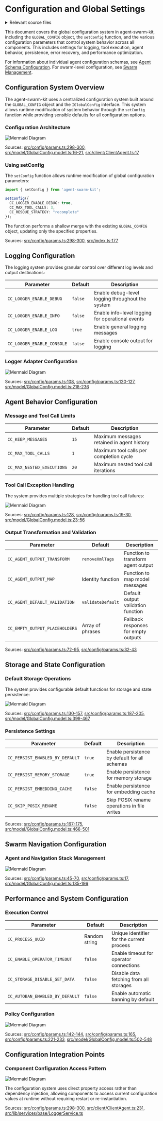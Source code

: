 # Configuration and Global Settings

<details>
<summary>Relevant source files</summary>

The following files were used as context for generating this wiki page:

- [docs/interfaces/IHistoryInstanceCallbacks.md](docs/interfaces/IHistoryInstanceCallbacks.md)
- [docs/internals.md](docs/internals.md)
- [package-lock.json](package-lock.json)
- [package.json](package.json)
- [scripts/dts-docs.cjs](scripts/dts-docs.cjs)
- [scripts/gpt-docs.mjs](scripts/gpt-docs.mjs)
- [src/classes/History.ts](src/classes/History.ts)
- [src/classes/Logger.ts](src/classes/Logger.ts)
- [src/classes/Persist.ts](src/classes/Persist.ts)
- [src/client/ClientAgent.ts](src/client/ClientAgent.ts)
- [src/client/ClientHistory.ts](src/client/ClientHistory.ts)
- [src/client/ClientSession.ts](src/client/ClientSession.ts)
- [src/config/params.ts](src/config/params.ts)
- [src/index.ts](src/index.ts)
- [src/interfaces/Agent.interface.ts](src/interfaces/Agent.interface.ts)
- [src/interfaces/Session.interface.ts](src/interfaces/Session.interface.ts)
- [src/lib/services/connection/AgentConnectionService.ts](src/lib/services/connection/AgentConnectionService.ts)
- [src/lib/services/connection/SessionConnectionService.ts](src/lib/services/connection/SessionConnectionService.ts)
- [src/lib/services/public/AgentPublicService.ts](src/lib/services/public/AgentPublicService.ts)
- [src/lib/services/public/SessionPublicService.ts](src/lib/services/public/SessionPublicService.ts)
- [src/model/GlobalConfig.model.ts](src/model/GlobalConfig.model.ts)
- [types.d.ts](types.d.ts)

</details>



This document covers the global configuration system in agent-swarm-kit, including the `GLOBAL_CONFIG` object, the `setConfig` function, and the various configuration parameters that control system behavior across all components. This includes settings for logging, tool execution, agent behavior, persistence, error recovery, and performance optimization.

For information about individual agent configuration schemas, see [Agent Schema Configuration](#2.1). For swarm-level configuration, see [Swarm Management](#2.2).

## Configuration System Overview

The agent-swarm-kit uses a centralized configuration system built around the `GLOBAL_CONFIG` object and the `IGlobalConfig` interface. This system allows runtime modification of system behavior through the `setConfig` function while providing sensible defaults for all configuration options.

### Configuration Architecture

![Mermaid Diagram](./diagrams\33_Configuration_and_Global_Settings_0.svg)

Sources: [src/config/params.ts:298-300](), [src/model/GlobalConfig.model.ts:16-21](), [src/client/ClientAgent.ts:17]()

### Using setConfig

The `setConfig` function allows runtime modification of global configuration parameters:

```typescript
import { setConfig } from 'agent-swarm-kit';

setConfig({
  CC_LOGGER_ENABLE_DEBUG: true,
  CC_MAX_TOOL_CALLS: 3,
  CC_RESQUE_STRATEGY: "recomplete"
});
```

The function performs a shallow merge with the existing `GLOBAL_CONFIG` object, updating only the specified properties.

Sources: [src/config/params.ts:298-300](), [src/index.ts:177]()

## Logging Configuration

The logging system provides granular control over different log levels and output destinations:

| Parameter | Default | Description |
|-----------|---------|-------------|
| `CC_LOGGER_ENABLE_DEBUG` | `false` | Enable debug-level logging throughout the system |
| `CC_LOGGER_ENABLE_INFO` | `false` | Enable info-level logging for operational events |
| `CC_LOGGER_ENABLE_LOG` | `true` | Enable general logging messages |
| `CC_LOGGER_ENABLE_CONSOLE` | `false` | Enable console output for logging |

### Logger Adapter Configuration

![Mermaid Diagram](./diagrams\33_Configuration_and_Global_Settings_1.svg)

Sources: [src/config/params.ts:108](), [src/config/params.ts:120-127](), [src/model/GlobalConfig.model.ts:218-236]()

## Agent Behavior Configuration

### Message and Tool Call Limits

| Parameter | Default | Description |
|-----------|---------|-------------|
| `CC_KEEP_MESSAGES` | `15` | Maximum messages retained in agent history |
| `CC_MAX_TOOL_CALLS` | `1` | Maximum tool calls per completion cycle |
| `CC_MAX_NESTED_EXECUTIONS` | `20` | Maximum nested tool call iterations |

### Tool Call Exception Handling

The system provides multiple strategies for handling tool call failures:

![Mermaid Diagram](./diagrams\33_Configuration_and_Global_Settings_2.svg)

Sources: [src/config/params.ts:128](), [src/config/params.ts:19-30](), [src/model/GlobalConfig.model.ts:23-56]()

### Output Transformation and Validation

| Parameter | Default | Description |
|-----------|---------|-------------|
| `CC_AGENT_OUTPUT_TRANSFORM` | `removeXmlTags` | Function to transform agent output |
| `CC_AGENT_OUTPUT_MAP` | Identity function | Function to map model messages |
| `CC_AGENT_DEFAULT_VALIDATION` | `validateDefault` | Default output validation function |
| `CC_EMPTY_OUTPUT_PLACEHOLDERS` | Array of phrases | Fallback responses for empty outputs |

Sources: [src/config/params.ts:72-95](), [src/config/params.ts:32-43]()

## Storage and State Configuration

### Default Storage Operations

The system provides configurable default functions for storage and state persistence:

![Mermaid Diagram](./diagrams\33_Configuration_and_Global_Settings_3.svg)

Sources: [src/config/params.ts:130-157](), [src/config/params.ts:187-205](), [src/model/GlobalConfig.model.ts:399-467]()

### Persistence Settings

| Parameter | Default | Description |
|-----------|---------|-------------|
| `CC_PERSIST_ENABLED_BY_DEFAULT` | `true` | Enable persistence by default for all schemas |
| `CC_PERSIST_MEMORY_STORAGE` | `true` | Enable persistence for memory storage |
| `CC_PERSIST_EMBEDDING_CACHE` | `false` | Enable persistence for embedding cache |
| `CC_SKIP_POSIX_RENAME` | `false` | Skip POSIX rename operations in file writes |

Sources: [src/config/params.ts:167-175](), [src/model/GlobalConfig.model.ts:468-501]()

## Swarm Navigation Configuration

### Agent and Navigation Stack Management

![Mermaid Diagram](./diagrams\33_Configuration_and_Global_Settings_4.svg)

Sources: [src/config/params.ts:45-70](), [src/config/params.ts:17](), [src/model/GlobalConfig.model.ts:135-196]()

## Performance and System Configuration

### Execution Control

| Parameter | Default | Description |
|-----------|---------|-------------|
| `CC_PROCESS_UUID` | Random string | Unique identifier for the current process |
| `CC_ENABLE_OPERATOR_TIMEOUT` | `false` | Enable timeout for operator connections |
| `CC_STORAGE_DISABLE_GET_DATA` | `false` | Disable data fetching from all storages |
| `CC_AUTOBAN_ENABLED_BY_DEFAULT` | `false` | Enable automatic banning by default |

### Policy Configuration

![Mermaid Diagram](./diagrams\33_Configuration_and_Global_Settings_5.svg)

Sources: [src/config/params.ts:142-144](), [src/config/params.ts:165](), [src/config/params.ts:221-233](), [src/model/GlobalConfig.model.ts:502-548]()

## Configuration Integration Points

### Component Configuration Access Pattern

![Mermaid Diagram](./diagrams\33_Configuration_and_Global_Settings_6.svg)

The configuration system uses direct property access rather than dependency injection, allowing components to access current configuration values at runtime without requiring restart or re-instantiation.

Sources: [src/config/params.ts:298-300](), [src/client/ClientAgent.ts:231](), [src/lib/services/base/LoggerService.ts]()